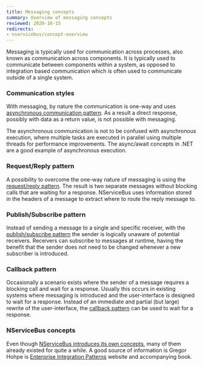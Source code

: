 ```yaml
---
title: Messaging concepts
summary: Overview of messaging concepts
reviewed: 2020-10-15
redirects:
- nservicebus/concept-overview
---
```


Messaging is typically used for communication across processes, also known as communication across components. It is typically used to communicate between components within a system, as opposed to integration based communication which is often used to communicate outside of a single system.

### Communication styles

With messaging, by nature the communication is one-way and uses [asynchronous communication pattern](https://en.wikipedia.org/wiki/Asynchronous_method_invocation). As a result a direct response, possibly with data as a return value, is not possible with messaging.

The asynchronous communication is not to be confused with asynchronous execution, where multiple tasks are executed in parallel using multiple threads for performance improvements. The async/await concepts in .NET are a good example of asynchronous execution.

### Request/Reply pattern

A possibility to overcome the one-way nature of messaging is using the [request/reply pattern](/nservicebus/messaging/reply-to-a-message.md). The result is two separate messages without blocking calls that are waiting for a response. NServiceBus uses information stored in the headers of a message to extract where to route the reply message to.

### Publish/Subscribe pattern

Instead of sending a message to a single and specific receiver, with the [publish/subscribe pattern](/nservicebus/messaging/publish-subscribe) the sender is logically unaware of potential receivers. Receivers can subscribe to messages at runtime, having the benefit that the sender does not need to be changed whenever a new subscriber is introduced.

### Callback pattern

Occasionally a scenario exists where the sender of a message requires a blocking call and wait for a response. Usually this occurs in existing systems where messaging is introduced and the user-interface is designed to wait for a response. Instead of an immediate and partial (but large) rewrite of the user-interface, the [callback pattern](/nservicebus/messaging/callbacks.md) can be used to wait for a response.

### NServiceBus concepts

Even though [NServiceBus introduces its own concepts](/nservicebus/concepts/glossary.md), many of them already existed for quite a while. A good source of information is Gregor Hohpe is [Enterprise Integration Patterns](https://www.enterpriseintegrationpatterns.com/) website and accompanying book.